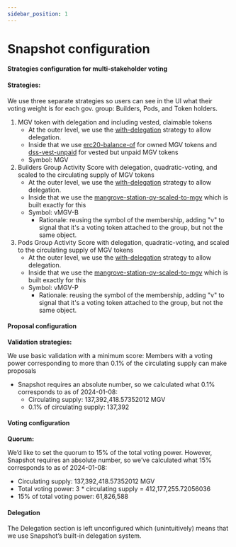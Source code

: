 ```yaml
---
sidebar_position: 1
---
```


# Snapshot configuration

#### Strategies configuration for multi-stakeholder voting

#### **Strategies:**

We use three separate strategies so users can see in the UI what their voting weight is for each gov. group: Builders, Pods, and Token holders.

1. MGV token with delegation and including vested, claimable tokens
   * At the outer level, we use the [with-delegation](<https://snapshot.org/#/strategy/with-delegation>) strategy to allow delegation.
   * Inside that we use [erc20-balance-of](<https://snapshot.org/#/strategy/erc20-balance-of>) for owned MGV tokens and [dss-vest-unpaid](<https://snapshot.org/#/strategy/dss-vest-unpaid>) for vested but unpaid MGV tokens
   * Symbol: MGV
2. Builders Group Activity Score with delegation, quadratic-voting, and scaled to the circulating supply of MGV tokens
   * At the outer level, we use the [with-delegation](<https://snapshot.org/#/strategy/with-delegation>) strategy to allow delegation.
   * Inside that we use the [mangrove-station-qv-scaled-to-mgv](<https://snapshot.org/#/strategy/mangrove-station-qv-scaled-to-mgv>) which is built exactly for this
   * Symbol: vMGV-B
     * Rationale: reusing the symbol of the membership, adding "v" to signal that it's a voting token attached to the group, but not the same object.
3. Pods Group Activity Score with delegation, quadratic-voting, and scaled to the circulating supply of MGV tokens
   * At the outer level, we use the [with-delegation](<https://snapshot.org/#/strategy/with-delegation>) strategy to allow delegation.
   * Inside that we use the [mangrove-station-qv-scaled-to-mgv](<https://snapshot.org/#/strategy/mangrove-station-qv-scaled-to-mgv>) which is built exactly for this
   * Symbol: vMGV-P
     * Rationale: reusing the symbol of the membership, adding "v" to signal that it's a voting token attached to the group, but not the same object.

#### Proposal configuration

**Validation strategies:**

We use basic validation with a minimum score: Members with a voting power corresponding to more than 0.1% of the circulating supply can make proposals

* Snapshot requires an absolute number, so we calculated what 0.1% corresponds to as of 2024-01-08:
  * Circulating supply: 137,392,418.57352012 MGV
  * 0.1% of circulating supply: 137,392

#### Voting configuration

**Quorum:**

We’d like to set the quorum to 15% of the total voting power. However, Snapshot requires an absolute number, so we’ve calculated what 15% corresponds to as of 2024-01-08:

* Circulating supply: 137,392,418.57352012 MGV
* Total voting power: 3 \* circulating supply = 412,177,255.72056036
* 15% of total voting power: 61,826,588

#### Delegation

The Delegation section is left unconfigured which (unintuitively) means that we use Snapshot’s built-in delegation system.
